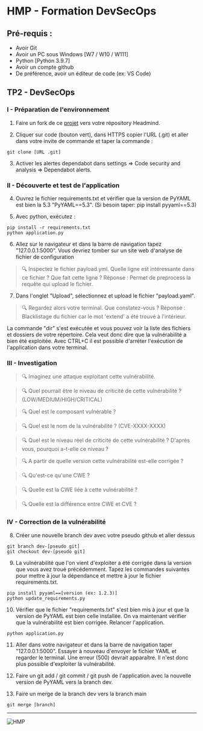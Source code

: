 # HMP - Formation DevSecOps

## Pré-requis :
- Avoir Git
- Avoir un PC sous Windows [W7 / W10 / W111]
- Python [Python 3.9.7]
- Avoir un compte github
- De préférence, avoir un éditeur de code (ex: VS Code)

## TP2 - DevSecOps

### I - Préparation de l'environnement
1) Faire un fork de ce [projet](https://github.com/HMP-DSO/Formation-DSO) vers votre répository Headmind.

2) Cliquer sur code (bouton vert), dans HTTPS copier l'URL (.git) et aller dans votre invite de commande et taper la commande :
```
git clone [URL .git]
```

3) Activer les alertes dependabot dans settings => Code security and analysis => Dependabot alerts. 

### II - Découverte et test de l'application

4) Ouvrez le fichier requirements.txt et vérifier que la version de PyYAML est bien la 5.3 "PyYAML==5.3". (Si besoin taper: pip install pyyaml==5.3)

5) Avec python, exécutez :
```
pip install -r requirements.txt
python application.py
```

6) Allez sur le navigateur et dans la barre de navigation tapez "127.0.0.1:5000". Vous devriez tomber sur un site web d'analyse de fichier de configuration 

> :mag: Inspectez le fichier payload.yml. Quelle ligne est intéressante dans ce fichier ? Que fait cette ligne ? Réponse : Permet de preprocess la requête qui upload le fichier.

7) Dans l'onglet "Upload", sélectionnez et upload le fichier "payload.yaml". 

> :mag: Regardez alors votre terminal. Que constatez-vous ? Réponse : Blacklistage du fichier car le mot 'extend' a été trouvé à l'intérieur.

La commande "dir" s'est exécutée et vous pouvez voir la liste des fichiers et dossiers de votre répertoire. Cela veut donc dire que la vulnérabilité a bien été exploitée.
Avec CTRL+C il est possible d'arréter l'exécution de l'application dans votre terminal. 

### III - Investigation

> :mag: Imaginez une attaque exploitant cette vulnérabilité.

> :mag: Quel pourrait être le niveau de criticité de cette vulnérabilité  ? (LOW/MEDIUM/HIGH/CRITICAL)

> :mag: Quel est le composant vulnérable ?

> :mag: Quel est le nom de la vulnérabilité ? (CVE-XXXX-XXXX)

> :mag: Quel est le niveau réel de criticité de cette vulnérabilité ? D'après vous, pourquoi a-t-elle ce niveau ?

> :mag: A partir de quelle version cette vulnérabilité est-elle corrigée ?

> :mag: Qu'est-ce qu'une CWE ?

> :mag: Quelle est la CWE liée à cette vulnérabilité ?

> :mag: Quelle est la différence entre CWE et CVE ?


### IV - Correction de la vulnérabilité

8) Créer une nouvelle branch dev avec votre pseudo github et aller dessus
```
git branch dev-[pseudo git]
git checkout dev-[pseudo git]
```

9) La vulnérabilité que l'on vient d'exploiter a été corrigée dans la version que vous avez troué précédemment.
Tapez les commandes suivantes pour mettre à jour la dépendance et mettre à jour le fichier requirements.txt. 

```
pip install pyyaml==[version (ex: 1.2.3)]
python update_requirements.py
```

10) Vérifier que le fichier "requirements.txt" s'est bien mis à jour et que la version de PyYAML est bien celle installée. On va maintenant vérifier que la vulnérabilité est bien corrigée. Relancer l'application.
```
python application.py
```

11) Aller dans votre navigateur et dans la barre de navigation taper "127.0.0.1:5000". Essayer à nouveau d'envoyer le fichier YAML et regarder le terminal. Une erreur (500) devrait apparaître. Il n'est donc plus possible d'exploiter la vulnérabilité.

12) Faire un git add / git commit / git push de l'application avec la nouvelle version de PyYAML vers la branch dev.

13) Faire un merge de la branch dev vers la branch main
```
git merge [branch]
```

____________________________________________________________________________________________________________
   ![HMP](https://github.com/user-attachments/assets/e7576c9a-c7bd-4150-aba2-9adee745a976)

